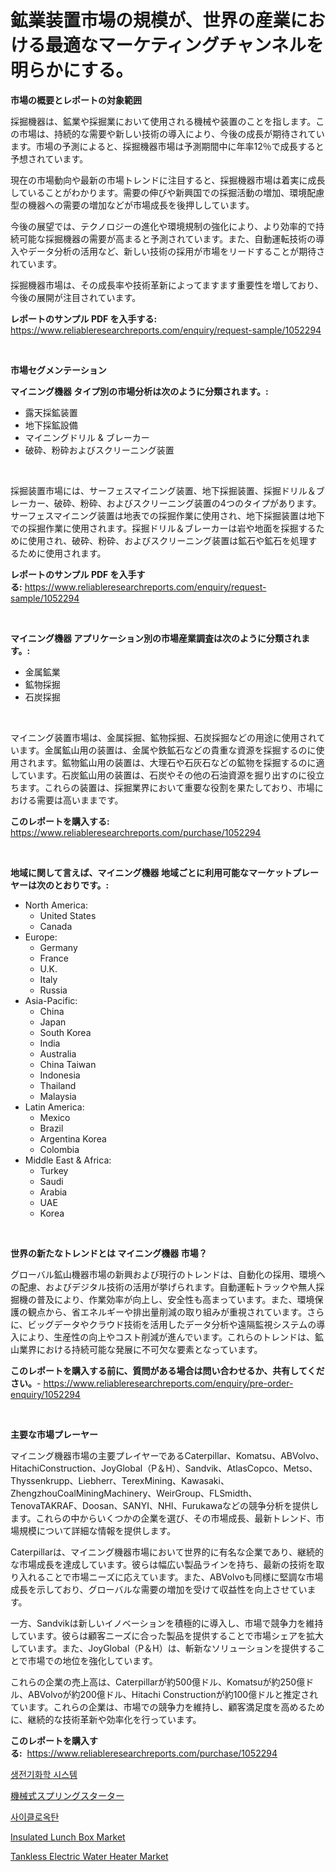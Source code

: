 <p><h1>鉱業装置市場の規模が、世界の産業における最適なマーケティングチャンネルを明らかにする。</h1></p><p><strong>市場の概要とレポートの対象範囲</strong></p>
<p><p>採掘機器は、鉱業や採掘業において使用される機械や装置のことを指します。この市場は、持続的な需要や新しい技術の導入により、今後の成長が期待されています。市場の予測によると、採掘機器市場は予測期間中に年率12％で成長すると予想されています。</p><p>現在の市場動向や最新の市場トレンドに注目すると、採掘機器市場は着実に成長していることがわかります。需要の伸びや新興国での採掘活動の増加、環境配慮型の機器への需要の増加などが市場成長を後押ししています。</p><p>今後の展望では、テクノロジーの進化や環境規制の強化により、より効率的で持続可能な採掘機器の需要が高まると予測されています。また、自動運転技術の導入やデータ分析の活用など、新しい技術の採用が市場をリードすることが期待されています。</p><p>採掘機器市場は、その成長率や技術革新によってますます重要性を増しており、今後の展開が注目されています。</p></p>
<p><strong>レポートのサンプル PDF を入手する:</strong> <a href="https://www.reliableresearchreports.com/enquiry/request-sample/1052294">https://www.reliableresearchreports.com/enquiry/request-sample/1052294</a></p>
<p>&nbsp;</p>
<p><strong>市場セグメンテーション</strong></p>
<p><strong>マイニング機器 タイプ別の市場分析は次のように分類されます。:</strong></p>
<p><ul><li>露天採鉱装置</li><li>地下採鉱設備</li><li>マイニングドリル & ブレーカー</li><li>破砕、粉砕およびスクリーニング装置</li></ul></p>
<p>&nbsp;</p>
<p><p>採掘装置市場には、サーフェスマイニング装置、地下採掘装置、採掘ドリル＆ブレーカー、破砕、粉砕、およびスクリーニング装置の4つのタイプがあります。サーフェスマイニング装置は地表での採掘作業に使用され、地下採掘装置は地下での採掘作業に使用されます。採掘ドリル＆ブレーカーは岩や地面を採掘するために使用され、破砕、粉砕、およびスクリーニング装置は鉱石や鉱石を処理するために使用されます。</p></p>
<p><strong>レポートのサンプル PDF を入手する:</strong>&nbsp;<a href="https://www.reliableresearchreports.com/enquiry/request-sample/1052294">https://www.reliableresearchreports.com/enquiry/request-sample/1052294</a></p>
<p>&nbsp;</p>
<p><strong> マイニング機器 アプリケーション別の市場産業調査は次のように分類されます。:</strong></p>
<p><ul><li>金属鉱業</li><li>鉱物採掘</li><li>石炭採掘</li></ul></p>
<p>&nbsp;</p>
<p><p>マイニング装置市場は、金属採掘、鉱物採掘、石炭採掘などの用途に使用されています。金属鉱山用の装置は、金属や鉄鉱石などの貴重な資源を採掘するのに使用されます。鉱物鉱山用の装置は、大理石や石灰石などの鉱物を採掘するのに適しています。石炭鉱山用の装置は、石炭やその他の石油資源を掘り出すのに役立ちます。これらの装置は、採掘業界において重要な役割を果たしており、市場における需要は高いままです。</p></p>
<p><strong>このレポートを購入する:</strong>&nbsp; <a href="https://www.reliableresearchreports.com/purchase/1052294">https://www.reliableresearchreports.com/purchase/1052294</a></p>
<p>&nbsp;</p>
<p><strong>地域に関して言えば、マイニング機器 地域ごとに利用可能なマーケットプレーヤーは次のとおりです。:</strong></p>
<p><ul>
    <li>
        North America:
        <ul>
            <li>United States</li>
            <li>Canada</li>
        </ul>
    </li>
    <li>
        Europe:
        <ul>
            <li>Germany</li>
            <li>France</li>
            <li>U.K.</li>
            <li>Italy</li>
            <li>Russia</li>
        </ul>
    </li>
    <li>
        Asia-Pacific:
        <ul>
            <li>China</li>
            <li>Japan</li>
            <li>South Korea</li>
            <li>India</li>
            <li>Australia</li>
            <li>China Taiwan</li>
            <li>Indonesia</li>
            <li>Thailand</li>
            <li>Malaysia</li>
        </ul>
    </li>
    <li>
        Latin America:
        <ul>
            <li>Mexico</li>
            <li>Brazil</li>
            <li>Argentina Korea</li>
            <li>Colombia</li>
        </ul>
    </li>
    <li>
        Middle East & Africa:
        <ul>
            <li>Turkey</li>
            <li>Saudi</li>
            <li>Arabia</li>
            <li>UAE</li>
            <li>Korea</li>
        </ul>
    </li>
    </ul></p>
<p>&nbsp;</p>
<p><strong>世界の新たなトレンドとは マイニング機器 市場？</strong></p>
<p><p>グローバル鉱山機器市場の新興および現行のトレンドは、自動化の採用、環境への配慮、およびデジタル技術の活用が挙げられます。自動運転トラックや無人採掘機の普及により、作業効率が向上し、安全性も高まっています。また、環境保護の観点から、省エネルギーや排出量削減の取り組みが重視されています。さらに、ビッグデータやクラウド技術を活用したデータ分析や遠隔監視システムの導入により、生産性の向上やコスト削減が進んでいます。これらのトレンドは、鉱山業界における持続可能な発展に不可欠な要素となっています。</p></p>
<p><strong>このレポートを購入する前に、質問がある場合は問い合わせるか、共有してください。</strong>- <a href="https://www.reliableresearchreports.com/enquiry/pre-order-enquiry/1052294">https://www.reliableresearchreports.com/enquiry/pre-order-enquiry/1052294</a></p>
<p>&nbsp;</p>
<p><strong>主要な市場プレーヤー</strong></p>
<p><p>マイニング機器市場の主要プレイヤーであるCaterpillar、Komatsu、ABVolvo、HitachiConstruction、JoyGlobal（P＆H）、Sandvik、AtlasCopco、Metso、Thyssenkrupp、Liebherr、TerexMining、Kawasaki、ZhengzhouCoalMiningMachinery、WeirGroup、FLSmidth、TenovaTAKRAF、Doosan、SANYI、NHI、Furukawaなどの競争分析を提供します。これらの中からいくつかの企業を選び、その市場成長、最新トレンド、市場規模について詳細な情報を提供します。</p><p>Caterpillarは、マイニング機器市場において世界的に有名な企業であり、継続的な市場成長を達成しています。彼らは幅広い製品ラインを持ち、最新の技術を取り入れることで市場ニーズに応えています。また、ABVolvoも同様に堅調な市場成長を示しており、グローバルな需要の増加を受けて収益性を向上させています。</p><p>一方、Sandvikは新しいイノベーションを積極的に導入し、市場で競争力を維持しています。彼らは顧客ニーズに合った製品を提供することで市場シェアを拡大しています。また、JoyGlobal（P＆H）は、斬新なソリューションを提供することで市場での地位を強化しています。</p><p>これらの企業の売上高は、Caterpillarが約500億ドル、Komatsuが約250億ドル、ABVolvoが約200億ドル、Hitachi Constructionが約100億ドルと推定されています。これらの企業は、市場での競争力を維持し、顧客満足度を高めるために、継続的な技術革新や効率化を行っています。</p></p>
<p><strong>このレポートを購入する:</strong>&nbsp;&nbsp;<a href="https://www.reliableresearchreports.com/purchase/1052294">https://www.reliableresearchreports.com/purchase/1052294</a></p>
<p><p><a href="https://medium.com/@treyhettinger2023/%EC%83%9D%EB%AC%BC-%EC%A0%84%EA%B8%B0%ED%99%94%ED%95%99-%EC%8B%9C%EC%8A%A4%ED%85%9C-%EC%8B%9C%EC%9E%A5%EC%9D%80-%EC%8B%9C%EC%9E%A5-%EC%A0%90%EC%9C%A0%EC%9C%A8-%ED%81%AC%EA%B8%B0-%EB%B0%8F-2031%EB%85%84%EA%B9%8C%EC%A7%80%EC%9D%98-%EC%98%88%EC%B8%A1%EC%97%90-%EC%B4%88%EC%A0%90%EC%9D%84-%EB%A7%9E%EC%B6%94%EA%B3%A0-%EC%9E%88%EC%8A%B5%EB%8B%88%EB%8B%A4-3a4ea359f067">생전기화학 시스템</a></p><p><a href="https://medium.com/@elishelacruz56456/%E6%A9%9F%E6%A2%B0%E3%82%B9%E3%83%97%E3%83%AA%E3%83%B3%E3%82%B0%E3%82%B9%E3%82%BF%E3%83%BC%E3%82%BF%E3%83%BC%E5%B8%82%E5%A0%B4%E8%AA%BF%E6%9F%BB%E3%83%AC%E3%83%9D%E3%83%BC%E3%83%88-%E3%81%9D%E3%81%AE%E6%AD%B4%E5%8F%B2%E3%81%A82031%E5%B9%B4%E3%81%BE%E3%81%A7%E3%81%AE%E4%BA%88%E6%B8%AC-f471dddd120e">機械式スプリングスターター</a></p><p><a href="https://github.com/crfsywufhm81415/Market-Research-Report-List-1/blob/main/88696333609.md">사이클로옥탄</a></p><p><a href="https://github.com/yemakinde/Market-Research-Report-List-1/blob/main/insulated-lunch-box-market.md">Insulated Lunch Box Market</a></p><p><a href="https://github.com/jsmusil/Market-Research-Report-List-2/blob/main/tankless-electric-water-heater-market.md">Tankless Electric Water Heater Market</a></p></p>